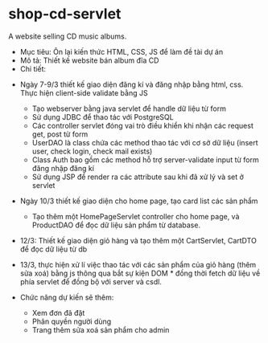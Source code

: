 # shop-cd-servlet
A website selling CD music albums. 
-	Mục tiêu: Ôn lại kiến thức HTML, CSS, JS để làm đề tài dự án
-	Mô tả: Thiết kế website bán album đĩa CD
-	Chi tiết:
*  Ngày 7-9/3 thiết kế giao diện đăng kí và đăng nhập bằng html, css. Thực hiện client-side validate bằng JS
	 *  Tạo webserver bằng java servlet để handle dữ liệu từ form
	 *  Sử dụng JDBC để thao tác với PostgreSQL
	 *  Các controller servlet đóng vai trò điều khiển khi nhận các request get, post từ form  	
 	 *  UserDAO là class chứa các method thao tác với cơ sở dữ liệu (insert user, check login, check mail exists)
 	 *  Class Auth bao gồm các method hỗ trợ server-validate input từ form đăng nhập đăng kí
 	 *  Sử dụng JSP để render ra các attribute sau khi đã xử lý và set ở servlet

*  Ngày 10/3 thiết kế giao diện cho home page, tạo card list các sản phẩm
 	  *  Tạo thêm một HomePageServlet controller cho home page, và ProductDAO để đọc dữ liệu sản phẩm từ database.
  
-  12/3: Thiết kế giao diện giỏ hàng và tạo thêm một CartServlet, CartDTO để đọc dữ liệu từ db
 
*  13/3, thực hiện xử lí việc thao tác với các sản phẩm của giỏ hàng (thêm sửa xoá) bằng js thông qua bắt sự kiện DOM
		*  đồng thời fetch dữ liệu về phía servlet để đồng bộ với server và csdl.


*	 Chức năng dự kiến sẽ thêm: 
		*  Xem đơn đã đặt
		*  Phân quyền người dùng
		*  Trang thêm sửa xoá sản phẩm cho admin
    
